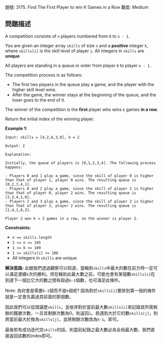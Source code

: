 題號: 3175. Find The First Player to win K Games in a Row
難度: Medium

## 問題描述
A competition consists of `n` players numbered from `0` to `n - 1`.

You are given an integer array `skills` of size `n` and a **positive** integer `k`, where `skills[i]` is the skill level of player `i`. All integers in `skills` are **unique**.

All players are standing in a queue in order from player `0` to player `n - 1`.

The competition process is as follows:

- The first two players in the queue play a game, and the player with the higher skill level wins.
- After the game, the winner stays at the beginning of the queue, and the loser goes to the end of it.

The winner of the competition is the **first** player who wins `k` games **in a row**.

Return the initial index of the winning player.

**Example 1:**
```
Input: skills = [4,2,6,3,9], k = 2

Output: 2

Explanation:

Initially, the queue of players is [0,1,2,3,4]. The following process happens:

- Players 0 and 1 play a game, since the skill of player 0 is higher than that of player 1, player 0 wins. The resulting queue is [0,2,3,4,1].
- Players 0 and 2 play a game, since the skill of player 2 is higher than that of player 0, player 2 wins. The resulting queue is [2,3,4,1,0].
- Players 2 and 3 play a game, since the skill of player 2 is higher than that of player 3, player 2 wins. The resulting queue is [2,4,1,0,3].

Player 2 won k = 2 games in a row, so the winner is player 2.

```

**Constraints:**

- `n == skills.length`
- `2 <= n <= 105`
- `1 <= k <= 109`
- `1 <= skills[i] <= 106`
- All integers in `skills` are unique.

**解決思路:**
此題我們透過觀察可以知道，當輪到`skills`中最大的數在前方時一定可以滿足連續`k`次的勝利。但在輪到此最大數之前，可能也會有某個數`skills[i]`在到達下一個比它大的數之間有超過`k-1`個數，也可滿足此條件。

Note: 為何會是需要`k-1`個而不是`k`個呢? 因為對於`skills[i]`要排到第一個的條件就是一定會先贏過其前面的那個數。

因此我們可以從頭遍歷`skills`，並依序對於當前最大數`skills[i]`來記錄其所需剩餘的獲勝次數，一旦其剩餘次數為0，則返回`i`。若遇到大於它的數`skills[j]`，則將當前最大於換為`skills[j]`，並將剩餘次數改為`k-1`。即可。

最後若有成功迭代完`skills`的話，則當前紀錄之最大數必為全局最大數，我們直接返回該數的index即可。

